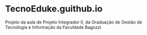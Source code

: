 # TecnoEduke.guithub.io
Projeto da aula de Projeto Integrador II, da  Graduação de Gestão de Tecnologia e Informação da Faculdade Bagozzi
